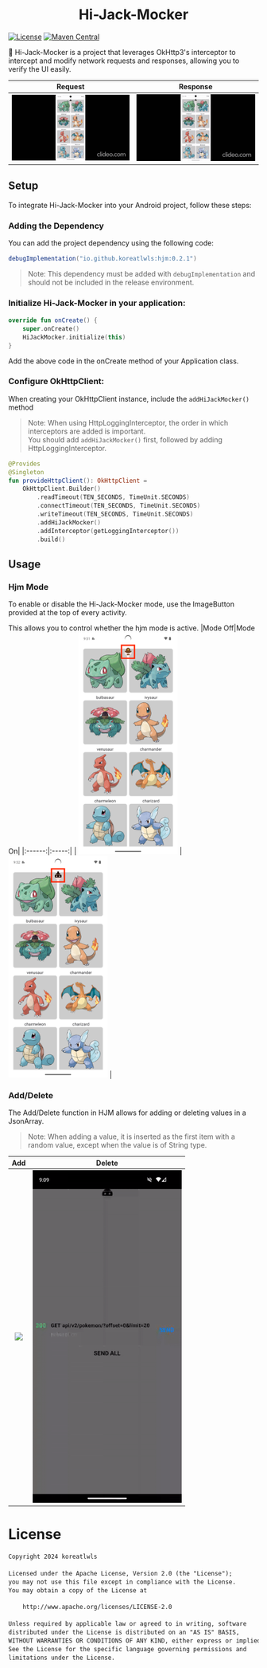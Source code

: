 <h1 align="center">Hi-Jack-Mocker</h1>
<a href="https://opensource.org/licenses/Apache-2.0"><img alt="License" src="https://img.shields.io/badge/License-Apache%202.0-blue.svg"/></a> <a href="https://central.sonatype.com/artifact/io.github.koreatlwls/hjm"><img alt="Maven Central" src="https://img.shields.io/maven-central/v/io.github.koreatlwls/hjm.svg"/></a>


:balloon: Hi-Jack-Mocker is a project that leverages OkHttp3's interceptor to intercept and modify network requests and responses, allowing you to verify the UI easily.
</br>

|Request|Response|
|:------:|:-----:|
| <img width="300" src="./screenshot/request.gif"> | <img width="300" src="./screenshot/response.gif"> |

## Setup
To integrate Hi-Jack-Mocker into your Android project, follow these steps:

### Adding the Dependency

You can add the project dependency using the following code:

```groovy
debugImplementation("io.github.koreatlwls:hjm:0.2.1")
```
> Note: This dependency must be added with `debugImplementation` and should not be included in the release environment.

### Initialize Hi-Jack-Mocker in your application:

```kotlin
override fun onCreate() {
    super.onCreate()
    HiJackMocker.initialize(this)
}
```
Add the above code in the onCreate method of your Application class.

### Configure OkHttpClient:

When creating your OkHttpClient instance, include the `addHiJackMocker()` method </br>
> Note: When using HttpLoggingInterceptor, the order in which interceptors are added is important.</br> 
> You should add `addHiJackMocker()` first, followed by adding HttpLoggingInterceptor.

```kotlin
@Provides
@Singleton
fun provideHttpClient(): OkHttpClient =
    OkHttpClient.Builder()
        .readTimeout(TEN_SECONDS, TimeUnit.SECONDS)
        .connectTimeout(TEN_SECONDS, TimeUnit.SECONDS)
        .writeTimeout(TEN_SECONDS, TimeUnit.SECONDS)
        .addHiJackMocker()
        .addInterceptor(getLoggingInterceptor())
        .build()
```
## Usage
### Hjm Mode
To enable or disable the Hi-Jack-Mocker mode, use the ImageButton provided at the top of every activity. 

This allows you to control whether the hjm mode is active.
|Mode Off|Mode On|
|:------:|:-----:|
| <img width="200" src="./screenshot/hjm_mode_off.png"> | <img width="200" src="./screenshot/hjm_mode_on.png"> |

### Add/Delete
The Add/Delete function in HJM allows for adding or deleting values in a JsonArray. 
> Note: When adding a value, it is inserted as the first item with a random value, except when the value is of String type.

|Add|Delete|
|:------:|:-----:|
| <img width="300" src="./screenshot/add.gif"> | <img width="300" src="./screenshot/delete.gif"> |


# License
```xml
Copyright 2024 koreatlwls

Licensed under the Apache License, Version 2.0 (the "License");
you may not use this file except in compliance with the License.
You may obtain a copy of the License at

    http://www.apache.org/licenses/LICENSE-2.0

Unless required by applicable law or agreed to in writing, software
distributed under the License is distributed on an "AS IS" BASIS,
WITHOUT WARRANTIES OR CONDITIONS OF ANY KIND, either express or implied.
See the License for the specific language governing permissions and
limitations under the License.
```
